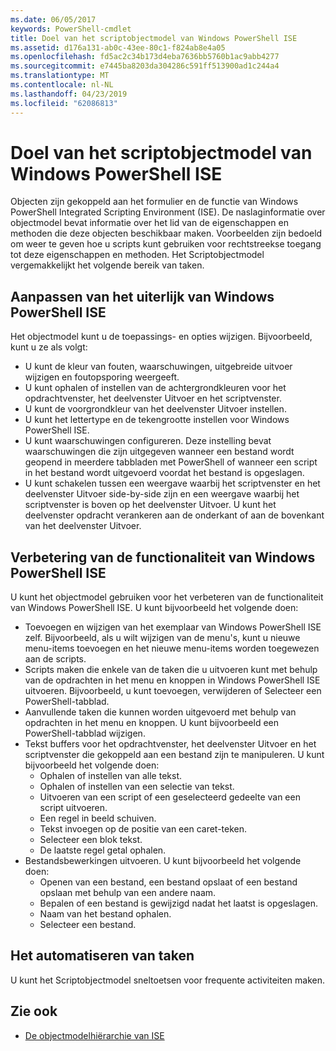 ```yaml
---
ms.date: 06/05/2017
keywords: PowerShell-cmdlet
title: Doel van het scriptobjectmodel van Windows PowerShell ISE
ms.assetid: d176a131-ab0c-43ee-80c1-f824ab8e4a05
ms.openlocfilehash: fd5ac2c34b173d4eba7636bb5760b1ac9abb4277
ms.sourcegitcommit: e7445ba8203da304286c591ff513900ad1c244a4
ms.translationtype: MT
ms.contentlocale: nl-NL
ms.lasthandoff: 04/23/2019
ms.locfileid: "62086813"
---
```

# <a name="purpose-of-the-windows-powershell-ise-scripting-object-model"></a>Doel van het scriptobjectmodel van Windows PowerShell ISE

Objecten zijn gekoppeld aan het formulier en de functie van Windows PowerShell Integrated Scripting Environment (ISE). De naslaginformatie over objectmodel bevat informatie over het lid van de eigenschappen en methoden die deze objecten beschikbaar maken. Voorbeelden zijn bedoeld om weer te geven hoe u scripts kunt gebruiken voor rechtstreekse toegang tot deze eigenschappen en methoden. Het Scriptobjectmodel vergemakkelijkt het volgende bereik van taken.

## <a name="customizing-the-appearance-of-windows-powershell-ise"></a>Aanpassen van het uiterlijk van Windows PowerShell ISE

Het objectmodel kunt u de toepassings- en opties wijzigen. Bijvoorbeeld, kunt u ze als volgt:

- U kunt de kleur van fouten, waarschuwingen, uitgebreide uitvoer wijzigen en foutopsporing weergeeft.
- U kunt ophalen of instellen van de achtergrondkleuren voor het opdrachtvenster, het deelvenster Uitvoer en het scriptvenster.
- U kunt de voorgrondkleur van het deelvenster Uitvoer instellen.
- U kunt het lettertype en de tekengrootte instellen voor Windows PowerShell ISE.
- U kunt waarschuwingen configureren. Deze instelling bevat waarschuwingen die zijn uitgegeven wanneer een bestand wordt geopend in meerdere tabbladen met PowerShell of wanneer een script in het bestand wordt uitgevoerd voordat het bestand is opgeslagen.
- U kunt schakelen tussen een weergave waarbij het scriptvenster en het deelvenster Uitvoer side-by-side zijn en een weergave waarbij het scriptvenster is boven op het deelvenster Uitvoer. U kunt het deelvenster opdracht verankeren aan de onderkant of aan de bovenkant van het deelvenster Uitvoer.

## <a name="enhancing-the-functionality-of-windows-powershell-ise"></a>Verbetering van de functionaliteit van Windows PowerShell ISE

U kunt het objectmodel gebruiken voor het verbeteren van de functionaliteit van Windows PowerShell ISE. U kunt bijvoorbeeld het volgende doen:

- Toevoegen en wijzigen van het exemplaar van Windows PowerShell ISE zelf. Bijvoorbeeld, als u wilt wijzigen van de menu's, kunt u nieuwe menu-items toevoegen en het nieuwe menu-items worden toegewezen aan de scripts.
- Scripts maken die enkele van de taken die u uitvoeren kunt met behulp van de opdrachten in het menu en knoppen in Windows PowerShell ISE uitvoeren. Bijvoorbeeld, u kunt toevoegen, verwijderen of Selecteer een PowerShell-tabblad.
- Aanvullende taken die kunnen worden uitgevoerd met behulp van opdrachten in het menu en knoppen. U kunt bijvoorbeeld een PowerShell-tabblad wijzigen.
- Tekst buffers voor het opdrachtvenster, het deelvenster Uitvoer en het scriptvenster die gekoppeld aan een bestand zijn te manipuleren. U kunt bijvoorbeeld het volgende doen:
  - Ophalen of instellen van alle tekst.
  - Ophalen of instellen van een selectie van tekst.
  - Uitvoeren van een script of een geselecteerd gedeelte van een script uitvoeren.
  - Een regel in beeld schuiven.
  - Tekst invoegen op de positie van een caret-teken.
  - Selecteer een blok tekst.
  - De laatste regel getal ophalen.
- Bestandsbewerkingen uitvoeren. U kunt bijvoorbeeld het volgende doen:
  - Openen van een bestand, een bestand opslaat of een bestand opslaan met behulp van een andere naam.
  - Bepalen of een bestand is gewijzigd nadat het laatst is opgeslagen.
  - Naam van het bestand ophalen.
  - Selecteer een bestand.

## <a name="automating-tasks"></a>Het automatiseren van taken

U kunt het Scriptobjectmodel sneltoetsen voor frequente activiteiten maken.

## <a name="see-also"></a>Zie ook

- [De objectmodelhiërarchie van ISE](The-ISE-Object-Model-Hierarchy.md)
